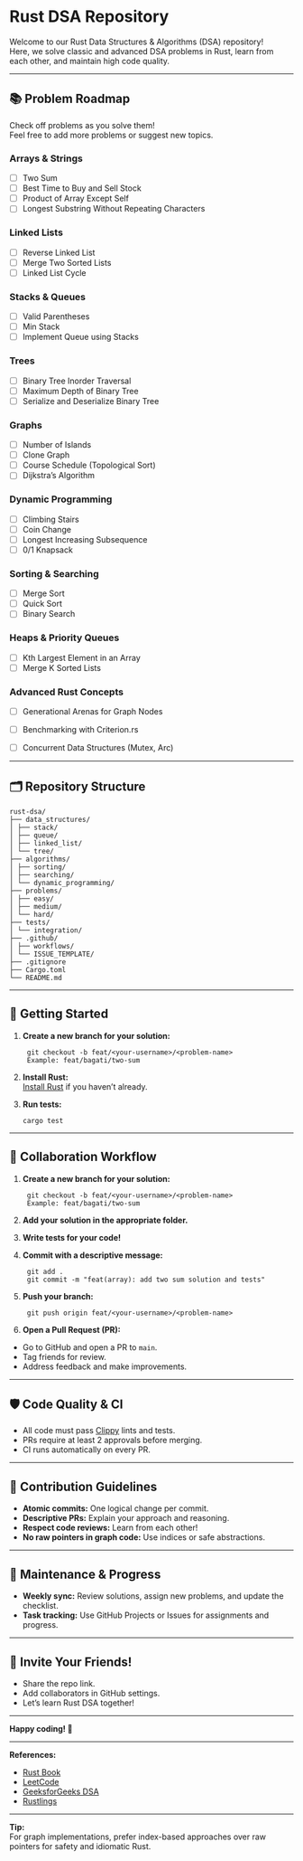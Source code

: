 # Rust DSA Repository

Welcome to our Rust Data Structures & Algorithms (DSA) repository!  
Here, we solve classic and advanced DSA problems in Rust, learn from each other, and maintain high code quality.

---

## 📚 Problem Roadmap

Check off problems as you solve them!  
Feel free to add more problems or suggest new topics.

### Arrays & Strings
- [ ] Two Sum
- [ ] Best Time to Buy and Sell Stock
- [ ] Product of Array Except Self
- [ ] Longest Substring Without Repeating Characters

### Linked Lists
- [ ] Reverse Linked List
- [ ] Merge Two Sorted Lists
- [ ] Linked List Cycle

### Stacks & Queues
- [ ] Valid Parentheses
- [ ] Min Stack
- [ ] Implement Queue using Stacks

### Trees
- [ ] Binary Tree Inorder Traversal
- [ ] Maximum Depth of Binary Tree
- [ ] Serialize and Deserialize Binary Tree

### Graphs
- [ ] Number of Islands
- [ ] Clone Graph
- [ ] Course Schedule (Topological Sort)
- [ ] Dijkstra’s Algorithm

### Dynamic Programming
- [ ] Climbing Stairs
- [ ] Coin Change
- [ ] Longest Increasing Subsequence
- [ ] 0/1 Knapsack

### Sorting & Searching
- [ ] Merge Sort
- [ ] Quick Sort
- [ ] Binary Search

### Heaps & Priority Queues
- [ ] Kth Largest Element in an Array
- [ ] Merge K Sorted Lists

### Advanced Rust Concepts
- [ ] Generational Arenas for Graph Nodes
- [ ] Benchmarking with Criterion.rs
- [ ] Concurrent Data Structures (Mutex, Arc)



---

## 🗂️ Repository Structure

    rust-dsa/
    ├── data_structures/
    │ ├── stack/
    │ ├── queue/
    │ ├── linked_list/
    │ └── tree/
    ├── algorithms/
    │ ├── sorting/
    │ ├── searching/
    │ └── dynamic_programming/
    ├── problems/
    │ ├── easy/
    │ ├── medium/
    │ └── hard/
    ├── tests/
    │ └── integration/
    ├── .github/
    │ ├── workflows/
    │ └── ISSUE_TEMPLATE/
    ├── .gitignore
    ├── Cargo.toml
    └── README.md


---

## 🚀 Getting Started

1. **Create a new branch for your solution:**

        git checkout -b feat/<your-username>/<problem-name>
        Example: feat/bagati/two-sum

2. **Install Rust:**  
[Install Rust](https://www.rust-lang.org/tools/install) if you haven’t already.

3. **Run tests:**

       cargo test


---

## 🤝 Collaboration Workflow

1. **Create a new branch for your solution:**

        git checkout -b feat/<your-username>/<problem-name>
        Example: feat/bagati/two-sum

2. **Add your solution in the appropriate folder.**

3. **Write tests for your code!**

4. **Commit with a descriptive message:**
        
        git add .
        git commit -m "feat(array): add two sum solution and tests"


5. **Push your branch:**

        git push origin feat/<your-username>/<problem-name>


6. **Open a Pull Request (PR):**
- Go to GitHub and open a PR to `main`.
- Tag friends for review.
- Address feedback and make improvements.

---

## 🛡️ Code Quality & CI

- All code must pass [Clippy](https://github.com/rust-lang/rust-clippy) lints and tests.
- PRs require at least 2 approvals before merging.
- CI runs automatically on every PR.

---

## 📝 Contribution Guidelines

- **Atomic commits:** One logical change per commit.
- **Descriptive PRs:** Explain your approach and reasoning.
- **Respect code reviews:** Learn from each other!
- **No raw pointers in graph code:** Use indices or safe abstractions.

---

## 📅 Maintenance & Progress

- **Weekly sync:** Review solutions, assign new problems, and update the checklist.
- **Task tracking:** Use GitHub Projects or Issues for assignments and progress.

---

## 📢 Invite Your Friends!

- Share the repo link.
- Add collaborators in GitHub settings.
- Let’s learn Rust DSA together!

---

**Happy coding! 🚀**

---

**References:**  
- [Rust Book](https://doc.rust-lang.org/book/)  
- [LeetCode](https://leetcode.com/problemset/all/)  
- [GeeksforGeeks DSA](https://www.geeksforgeeks.org/data-structures/)  
- [Rustlings](https://github.com/rust-lang/rustlings)

---

**Tip:**  
For graph implementations, prefer index-based approaches over raw pointers for safety and idiomatic Rust.


